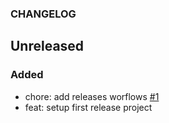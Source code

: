 
### CHANGELOG

## Unreleased

### Added

-  chore: add releases worflows [#1](https://github.com/erickmaria/sunch/pull/1)
-  feat: setup first release project 